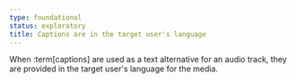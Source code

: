 ```yaml
---
type: foundational
status: exploratory
title: Captions are in the target user's language
---
```


When :term[captions] are used as a text alternative for an audio track, they are provided in the target user's language for the media.